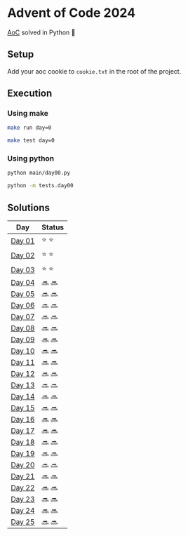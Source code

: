 # Advent of Code 2024
[AoC](https://adventofcode.com/2024) solved in Python :snake:

## Setup
Add your aoc cookie to `cookie.txt` in the root of the project.  

## Execution
### Using make
```sh
make run day=0
```

```sh
make test day=0
```

### Using python
```sh
python main/day00.py
```

```sh
python -m tests.day00 
```

## Solutions
| Day | Status |
| --- | ------ |
| [Day 01](https://github.com/Accieo/aoc-2024/blob/main/main/day01.py) | :star: :star: |
| [Day 02](https://github.com/Accieo/aoc-2024/blob/main/main/day02.py) | :star: :star: |
| [Day 03](https://github.com/Accieo/aoc-2024/blob/main/main/day03.py) | :star: :star: |
| [Day 04](https://github.com/Accieo/aoc-2024/blob/main/main/day04.py) | :soon: :soon: |
| [Day 05](https://github.com/Accieo/aoc-2024/blob/main/main/day05.py) | :soon: :soon: |
| [Day 06](https://github.com/Accieo/aoc-2024/blob/main/main/day06.py) | :soon: :soon: |
| [Day 07](https://github.com/Accieo/aoc-2024/blob/main/main/day07.py) | :soon: :soon: |
| [Day 08](https://github.com/Accieo/aoc-2024/blob/main/main/day08.py) | :soon: :soon: |
| [Day 09](https://github.com/Accieo/aoc-2024/blob/main/main/day09.py) | :soon: :soon: |
| [Day 10](https://github.com/Accieo/aoc-2024/blob/main/main/day10.py) | :soon: :soon: |
| [Day 11](https://github.com/Accieo/aoc-2024/blob/main/main/day11.py) | :soon: :soon: |
| [Day 12](https://github.com/Accieo/aoc-2024/blob/main/main/day12.py) | :soon: :soon: |
| [Day 13](https://github.com/Accieo/aoc-2024/blob/main/main/day13.py) | :soon: :soon: |
| [Day 14](https://github.com/Accieo/aoc-2024/blob/main/main/day14.py) | :soon: :soon: |
| [Day 15](https://github.com/Accieo/aoc-2024/blob/main/main/day15.py) | :soon: :soon: |
| [Day 16](https://github.com/Accieo/aoc-2024/blob/main/main/day16.py) | :soon: :soon: |
| [Day 17](https://github.com/Accieo/aoc-2024/blob/main/main/day17.py) | :soon: :soon: |
| [Day 18](https://github.com/Accieo/aoc-2024/blob/main/main/day18.py) | :soon: :soon: |
| [Day 19](https://github.com/Accieo/aoc-2024/blob/main/main/day19.py) | :soon: :soon: |
| [Day 20](https://github.com/Accieo/aoc-2024/blob/main/main/day20.py) | :soon: :soon: |
| [Day 21](https://github.com/Accieo/aoc-2024/blob/main/main/day21.py) | :soon: :soon: |
| [Day 22](https://github.com/Accieo/aoc-2024/blob/main/main/day22.py) | :soon: :soon: |
| [Day 23](https://github.com/Accieo/aoc-2024/blob/main/main/day23.py) | :soon: :soon: |
| [Day 24](https://github.com/Accieo/aoc-2024/blob/main/main/day24.py) | :soon: :soon: |
| [Day 25](https://github.com/Accieo/aoc-2024/blob/main/main/day25.py) | :soon: :soon: |
